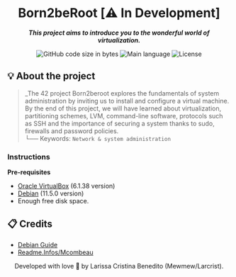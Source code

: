 <h1 align="center">
 Born2beRoot [⚠️ In Development]
</h1>

<p align="center">
	<b><i>This project aims to introduce you to the wonderful world of virtualization.</i></b><br>
</p>

<p align="center">
	<img alt="GitHub code size in bytes" src="https://img.shields.io/github/languages/code-size/mewmewdevart/born2beroot?color=6272a4" />
	<img alt="Main language" src="https://img.shields.io/github/languages/top/mewmewdevart/born2beroot?color=6272a4"/>
	<img alt="License" src="https://img.shields.io/github/license/mewmewdevart/born2beroot?color=6272a4"/>
</p>

## 💡 About the project

> _The 42 project Born2beroot explores the fundamentals of system administration by inviting us to install and configure a virtual machine. By the end of this project, we will have learned about virtualization, partitioning schemes, LVM, command-line software, protocols such as SSH and the importance of securing a system thanks to sudo, firewalls and password policies. <br>
└── Keywords: `Network & system administration` 

### Instructions

**Pre-requisites**
* [Oracle VirtualBox](https://www.virtualbox.org/) (6.1.38 version)
* [Debian](https://cdimage.debian.org/debian-cd/current/amd64/iso-cd/) (11.5.0 version)
* Enough free disk space.

## 📋 Credits

* [Debian Guide](https://www.debian.org/releases/stable/installmanual)
* [Readme.Infos/Mcombeau](https://github.com/mcombeau)

<p align="center"> Developed with love 💜 by Larissa Cristina Benedito (Mewmew/Larcrist). </p>
